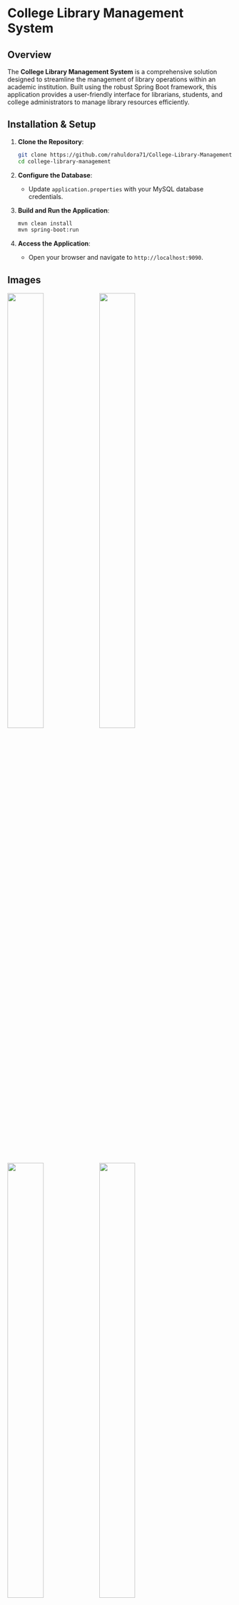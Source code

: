
# College Library Management System

## Overview

The **College Library Management System** is a comprehensive solution designed to streamline the management of library operations within an academic institution. Built using the robust Spring Boot framework, this application provides a user-friendly interface for librarians, students, and college administrators to manage library resources efficiently.


## Installation & Setup

1. **Clone the Repository**:
   ```bash
   git clone https://github.com/rahuldora71/College-Library-Management.git
   cd college-library-management
   ```

2. **Configure the Database**:
   - Update `application.properties` with your MySQL database credentials.

3. **Build and Run the Application**:
   ```bash
   mvn clean install
   mvn spring-boot:run
   ```

4. **Access the Application**:
   - Open your browser and navigate to `http://localhost:9090`.

## Images
<div style="display=flex; flex-wrap=wrap;">
  

<img src="https://github.com/user-attachments/assets/aa646492-6461-4f41-895f-964f1eb5afba" width=40% height=50%>
<img src="https://github.com/user-attachments/assets/458dbc71-b6a3-4198-87d4-622dcb43e1e0" width=40% height=50%>
<img src="https://github.com/user-attachments/assets/e5817979-de89-4e8e-982d-a0ded6248a78" width=40% height=50%>
<img src="https://github.com/user-attachments/assets/a2a924c0-44b7-46f3-ac56-fb15e46e2fa7" width=40% height=50%>
<img src="https://github.com/user-attachments/assets/56c821f2-9fa7-4290-bcc0-676dcacddd51" width=40% height=50%>
<img src="https://github.com/user-attachments/assets/774a900a-de0f-44d9-92fa-bfc51390c3de" width=40% height=50%>
<img src="https://github.com/user-attachments/assets/41c9c7a0-9fe6-4d23-91f9-cd9b08171fce" width=40% height=50%>
<img src="https://github.com/user-attachments/assets/a3b7e259-f3da-4bca-af5f-a3d0984bcc43" width=40% height=50%>
</div>


## Features

### For Librarians:
- **Book Management**: Easily add, update, and manage book inventories, including categorization by status (available, issued, lost).
- **Issuing & Returning Books**: Seamlessly issue and return books, with automatic tracking of book status and student borrowing history.
- **User Management**: Manage student and staff profiles, including secure login credentials.
- **Reports & Analytics**: Generate detailed reports on book availability, borrowing trends, and overdue items.

### For Administrators:
- **System Configuration**: Configure global settings such as borrowing limits, overdue penalties, and user roles.
- **Security & Permissions**: Implement role-based access control to ensure secure access to different parts of the system.



## Technology Stack

- **Backend**: 
  - **Spring Boot**: Provides the foundation for the application, leveraging Spring MVC, Spring Data JPA, and Spring Security.
  - **Java**: Core language used for developing the application logic.
  - **MySQL**: Relational database management system for storing and managing library data.
  - **Hibernate**: ORM tool used for database interaction.

- **Frontend**: 
  - **Thymeleaf**: Template engine for rendering dynamic web pages.
  - **Bootstrap**: CSS framework used for creating responsive and visually appealing user interfaces.

- **Security**:
  - **Spring Security**: Handles authentication and authorization, ensuring secure access to the application.
 

- **File Management**:
  - **Local Storage**: Images and files are stored locally in the `images/` directory, categorized by type (e.g., book covers, user photos).

## Project Structure

- **Controllers**: Manage incoming HTTP requests and route them to the appropriate service.
- **Services**: Contain business logic and interact with repositories.
- **Repositories**: Handle data persistence and retrieval from the MySQL database.
- **Entities**: Define the data model and map to database tables.
- **Resources**: Contain static assets like images, and Thymeleaf templates for rendering views.

## Future Enhancements

- **Notification System**: Implement email or SMS notifications for overdue books and upcoming due dates.
- **Enhanced Reporting**: Add more detailed and customizable reports.
- **Mobile App**: Develop a companion mobile application for students and librarians.





### **BooksControllerApi**

| **API Name**         | **HTTP Method** | **Endpoint**                       | **Parameters**                                                                                                                                                        | **Description**                                                   |
|----------------------|-----------------|------------------------------------|-----------------------------------------------------------------------------------------------------------------------------------------------------------------------|-------------------------------------------------------------------|
| Get Books            | GET             | `/librarian/home/books-list`       | `page` (int, optional), `size` (int, optional), `principal` (Principal, auto-injected)                                                                                | Retrieves a paginated list of books available in the library.     |
| Search Books         | GET             | `/librarian/home/searched-books-list` | `page` (int, optional), `size` (int, optional), `search` (String, required), `filter` (String, optional), `principal` (Principal, auto-injected)                    | Searches for books based on a search term and an optional filter. |
| Book Suggestions     | GET             | `/librarian/home/book-suggestions` | `search` (String, required), `filter` (String, optional), `flag` (boolean, optional), `principal` (Principal, auto-injected)                                          | Provides book suggestions based on a search term and filters.     |
| Delete Book          | GET             | `/librarian/home/delete-book/{id}` | `id` (String, path variable, required), `session` (HttpSession, auto-injected), `principal` (Principal, auto-injected)                                                | Deletes a book based on its ID.                                   |
| Issue Book           | POST            | `/librarian/home/book-issue`       | `id` (String, required), `principal` (Principal, auto-injected)                                                                                                       | Approves and processes the issuing of a book to a student.        |
| Count Books          | GET             | `/librarian/home/count-books`      | `principal` (Principal, auto-injected)                                                                                                                                 | Returns a count of books by status for the librarian's college.   |

### **StudentControllerApi**

| **API Name**         | **HTTP Method** | **Endpoint**                       | **Parameters**                                                                                       | **Description**                                                   |
|----------------------|-----------------|------------------------------------|-------------------------------------------------------------------------------------------------------|-------------------------------------------------------------------|
| Search Users         | GET             | `/librarian/home/searched-user-list` | `search` (String, required), `principal` (Principal, auto-injected)                                   | Searches for users (students) in the system based on a search term.|
| Issue Book to Student| POST            | `/librarian/home/user-issue-book`  | `studentId` (String, required), `bookId` (String, required)                                           | Issues a book to a student after validating eligibility.          |
| Renew Book           | POST            | `/librarian/home/books_renew`      | `issuedBookId` (String, required)                                                                      | Renews an issued book, extending the borrowing period.            |


## Contributing

Contributions are welcome! If you'd like to contribute to this project, please fork the repository and submit a pull request.
## Authors

- [@octokatherine](https://www.github.com/octokatherine)

## License

This project is licensed under the [MIT License](LICENSE).
